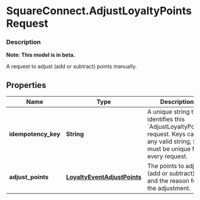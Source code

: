 # SquareConnect.AdjustLoyaltyPointsRequest

### Description
**Note: This model is in beta.**

A request to adjust (add or subtract) points manually.

## Properties
Name | Type | Description | Notes
------------ | ------------- | ------------- | -------------
**idempotency_key** | **String** | A unique string that identifies this &#x60;AdjustLoyaltyPoints&#x60; request.  Keys can be any valid string, but must be unique for every request. | 
**adjust_points** | [**LoyaltyEventAdjustPoints**](LoyaltyEventAdjustPoints.md) | The points to adjust (add or subtract) and the reason for the adjustment. | 


